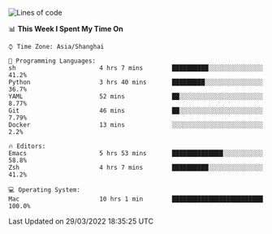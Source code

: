 <!--START_SECTION:waka-->
![Lines of code](https://img.shields.io/badge/From%20Hello%20World%20I%27ve%20Written-22%20Thousand%20lines%20of%20code-blue)

📊 **This Week I Spent My Time On** 

```text
⌚︎ Time Zone: Asia/Shanghai

💬 Programming Languages: 
sh                       4 hrs 7 mins        ██████████░░░░░░░░░░░░░░░   41.2% 
Python                   3 hrs 40 mins       █████████░░░░░░░░░░░░░░░░   36.7% 
YAML                     52 mins             ██░░░░░░░░░░░░░░░░░░░░░░░   8.77% 
Git                      46 mins             ██░░░░░░░░░░░░░░░░░░░░░░░   7.79% 
Docker                   13 mins             ░░░░░░░░░░░░░░░░░░░░░░░░░   2.2%

🔥 Editors: 
Emacs                    5 hrs 53 mins       ██████████████░░░░░░░░░░░   58.8% 
Zsh                      4 hrs 7 mins        ██████████░░░░░░░░░░░░░░░   41.2%

💻 Operating System: 
Mac                      10 hrs 1 min        █████████████████████████   100.0%

```


 Last Updated on 29/03/2022 18:35:25 UTC
<!--END_SECTION:waka-->
